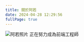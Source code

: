 ```yaml
---
title: 關於阿若
date: 2024-04-28 12:29:56
fullPage: true
---
```

![阿若照片](<https://firebasestorage.googleapis.com/v0/b/hexoblog-57e71.appspot.com/o/01.png?alt=media&token=9e75d84e-b492-43e7-969d-985bb6737e7a>)
正在努力成為前端工程師
